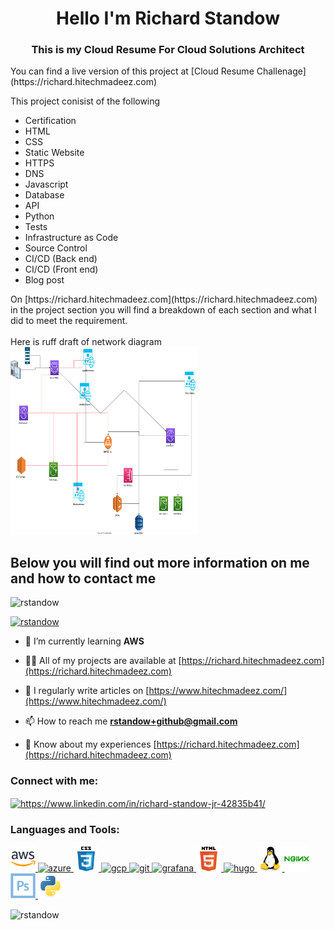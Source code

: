 <h1 align="center">Hello I'm Richard Standow</h1>
<h3 align="center"> This is my Cloud Resume For Cloud Solutions Architect</h3>

<p align="left"> You can find a live version of this project at [Cloud Resume Challenage](https://richard.hitechmadeez.com)</p>
This project conisist of the following
<ul>
<li>Certification</li>
<li>HTML</li>
<li>CSS</li>
<li>Static Website</li>
<li>HTTPS</li>
<li>DNS</li>
<li>Javascript</li>
<li>Database</li>
<li>API</li>
<li>Python</li>
<li>Tests</li>
<li>Infrastructure as Code</li>
<li>Source Control</li>
<li>CI/CD (Back end)</li>
<li>CI/CD (Front end)</li>
<li>Blog post</li>
</ul>
On [https://richard.hitechmadeez.com](https://richard.hitechmadeez.com) in the project section you will find a breakdown of each section and what I did to meet the requirement. 
<br>
<br>
Here is ruff draft of network diagram 
<br>
<img src="https://github.com/rstandow/RichardCloudResume/blob/master/HitechmadeezNetworkDiagram.svg" alt="Cloud Diagram" width="300" height="300"/>


<h2>Below you will find out more information on me and how to contact me</h2>

<p align="left"> <img src="https://komarev.com/ghpvc/?username=rstandow&label=Profile%20views&color=0e75b6&style=flat" alt="rstandow" /> </p>

<p align="left"> <a href="https://github.com/ryo-ma/github-profile-trophy"><img src="https://github-profile-trophy.vercel.app/?username=rstandow" alt="rstandow" /></a> </p>

- 🌱 I’m currently learning **AWS**

- 👨‍💻 All of my projects are available at [https://richard.hitechmadeez.com](https://richard.hitechmadeez.com)

- 📝 I regularly write articles on [https://www.hitechmadeez.com/](https://www.hitechmadeez.com/)

- 📫 How to reach me **rstandow+github@gmail.com**

- 📄 Know about my experiences [https://richard.hitechmadeez.com](https://richard.hitechmadeez.com)

<h3 align="left">Connect with me:</h3>
<p align="left">
<a href="https://www.linkedin.com/in/richard-standow-jr-42835b41/" target="blank"><img align="center" src="https://raw.githubusercontent.com/rahuldkjain/github-profile-readme-generator/master/src/images/icons/Social/linked-in-alt.svg" alt="https://www.linkedin.com/in/richard-standow-jr-42835b41/" height="30" width="40" /></a>
</p>

<h3 align="left">Languages and Tools:</h3>
<p align="left"> <a href="https://aws.amazon.com" target="_blank" rel="noreferrer"> <img src="https://raw.githubusercontent.com/devicons/devicon/master/icons/amazonwebservices/amazonwebservices-original-wordmark.svg" alt="aws" width="40" height="40"/> </a> <a href="https://azure.microsoft.com/en-in/" target="_blank" rel="noreferrer"> <img src="https://www.vectorlogo.zone/logos/microsoft_azure/microsoft_azure-icon.svg" alt="azure" width="40" height="40"/> </a> <a href="https://www.w3schools.com/css/" target="_blank" rel="noreferrer"> <img src="https://raw.githubusercontent.com/devicons/devicon/master/icons/css3/css3-original-wordmark.svg" alt="css3" width="40" height="40"/> </a> <a href="https://cloud.google.com" target="_blank" rel="noreferrer"> <img src="https://www.vectorlogo.zone/logos/google_cloud/google_cloud-icon.svg" alt="gcp" width="40" height="40"/> </a> <a href="https://git-scm.com/" target="_blank" rel="noreferrer"> <img src="https://www.vectorlogo.zone/logos/git-scm/git-scm-icon.svg" alt="git" width="40" height="40"/> </a> <a href="https://grafana.com" target="_blank" rel="noreferrer"> <img src="https://www.vectorlogo.zone/logos/grafana/grafana-icon.svg" alt="grafana" width="40" height="40"/> </a> <a href="https://www.w3.org/html/" target="_blank" rel="noreferrer"> <img src="https://raw.githubusercontent.com/devicons/devicon/master/icons/html5/html5-original-wordmark.svg" alt="html5" width="40" height="40"/> </a> <a href="https://gohugo.io/" target="_blank" rel="noreferrer"> <img src="https://api.iconify.design/logos-hugo.svg" alt="hugo" width="40" height="40"/> </a> <a href="https://www.linux.org/" target="_blank" rel="noreferrer"> <img src="https://raw.githubusercontent.com/devicons/devicon/master/icons/linux/linux-original.svg" alt="linux" width="40" height="40"/> </a> <a href="https://www.nginx.com" target="_blank" rel="noreferrer"> <img src="https://raw.githubusercontent.com/devicons/devicon/master/icons/nginx/nginx-original.svg" alt="nginx" width="40" height="40"/> </a> <a href="https://www.photoshop.com/en" target="_blank" rel="noreferrer"> <img src="https://raw.githubusercontent.com/devicons/devicon/master/icons/photoshop/photoshop-line.svg" alt="photoshop" width="40" height="40"/> </a> <a href="https://www.python.org" target="_blank" rel="noreferrer"> <img src="https://raw.githubusercontent.com/devicons/devicon/master/icons/python/python-original.svg" alt="python" width="40" height="40"/> </a> </p>

<p><img align="center" src="https://github-readme-stats.vercel.app/api/top-langs?username=rstandow&show_icons=true&locale=en&layout=compact" alt="rstandow" /></p>
